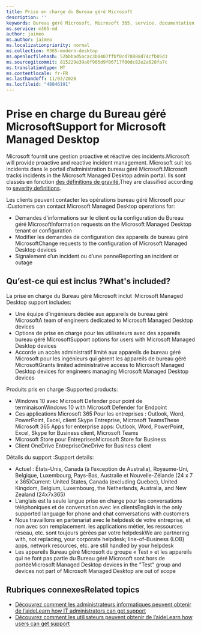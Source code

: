```yaml
---
title: Prise en charge du Bureau géré Microsoft
description: ''
keywords: Bureau géré Microsoft, Microsoft 365, service, documentation
ms.service: m365-md
author: jaimeo
ms.author: jaimeo
ms.localizationpriority: normal
ms.collection: M365-modern-desktop
ms.openlocfilehash: 52bbbad5acac3b0407ffbf0cd78888d74cfb05d3
ms.sourcegitcommit: 815229e39a0f905d9f06717f00dc82e2a028fa7c
ms.translationtype: MT
ms.contentlocale: fr-FR
ms.lasthandoff: 11/03/2020
ms.locfileid: "48846191"
---
```

# <a name="support-for-microsoft-managed-desktop"></a><span data-ttu-id="8f586-103">Prise en charge du Bureau géré Microsoft</span><span class="sxs-lookup"><span data-stu-id="8f586-103">Support for Microsoft Managed Desktop</span></span>

<span data-ttu-id="8f586-104">Microsoft fournit une gestion proactive et réactive des incidents.</span><span class="sxs-lookup"><span data-stu-id="8f586-104">Microsoft will provide proactive and reactive incident management.</span></span> <span data-ttu-id="8f586-105">Microsoft suit les incidents dans le portail d’administration bureau géré Microsoft.</span><span class="sxs-lookup"><span data-stu-id="8f586-105">Microsoft tracks incidents in the Microsoft Managed Desktop admin portal.</span></span> <span data-ttu-id="8f586-106">Ils sont classés en fonction [des définitions de gravité.](../working-with-managed-desktop/admin-support.md#sev)</span><span class="sxs-lookup"><span data-stu-id="8f586-106">They are classified according to [severity definitions](../working-with-managed-desktop/admin-support.md#sev).</span></span>

<span data-ttu-id="8f586-107">Les clients peuvent contacter les opérations bureau géré Microsoft pour :</span><span class="sxs-lookup"><span data-stu-id="8f586-107">Customers can contact Microsoft Managed Desktop operations for:</span></span>
- <span data-ttu-id="8f586-108">Demandes d’informations sur le client ou la configuration du Bureau géré Microsoft</span><span class="sxs-lookup"><span data-stu-id="8f586-108">Information requests on the Microsoft Managed Desktop tenant or configuration</span></span>
- <span data-ttu-id="8f586-109">Modifier les demandes de configuration des appareils de bureau géré Microsoft</span><span class="sxs-lookup"><span data-stu-id="8f586-109">Change requests to the configuration of Microsoft Managed Desktop devices</span></span>
- <span data-ttu-id="8f586-110">Signalement d’un incident ou d’une panne</span><span class="sxs-lookup"><span data-stu-id="8f586-110">Reporting an incident or outage</span></span>

## <a name="whats-included"></a><span data-ttu-id="8f586-111">Qu’est-ce qui est inclus ?</span><span class="sxs-lookup"><span data-stu-id="8f586-111">What's included?</span></span>

<span data-ttu-id="8f586-112">La prise en charge du Bureau géré Microsoft inclut :</span><span class="sxs-lookup"><span data-stu-id="8f586-112">Microsoft Managed Desktop support includes:</span></span>

- <span data-ttu-id="8f586-113">Une équipe d’ingénieurs dédiée aux appareils de bureau géré Microsoft</span><span class="sxs-lookup"><span data-stu-id="8f586-113">A team of engineers dedicated to Microsoft Managed Desktop devices</span></span>
- <span data-ttu-id="8f586-114">Options de prise en charge pour les utilisateurs avec des appareils bureau géré Microsoft</span><span class="sxs-lookup"><span data-stu-id="8f586-114">Support options for users with Microsoft Managed Desktop devices</span></span>
- <span data-ttu-id="8f586-115">Accorde un accès administratif limité aux appareils de bureau géré Microsoft pour les ingénieurs qui gèrent les appareils de bureau géré Microsoft</span><span class="sxs-lookup"><span data-stu-id="8f586-115">Grants limited administrative access to Microsoft Managed Desktop devices for engineers managing Microsoft Managed Desktop devices</span></span> 

<span data-ttu-id="8f586-116">Produits pris en charge :</span><span class="sxs-lookup"><span data-stu-id="8f586-116">Supported products:</span></span>

- <span data-ttu-id="8f586-117">Windows 10 avec Microsoft Defender pour point de terminaison</span><span class="sxs-lookup"><span data-stu-id="8f586-117">Windows 10 with Microsoft Defender for Endpoint</span></span>
- <span data-ttu-id="8f586-118">Ces applications Microsoft 365 Pour les entreprises : Outlook, Word, PowerPoint, Excel, client Skype Entreprise, Microsoft Teams</span><span class="sxs-lookup"><span data-stu-id="8f586-118">These Microsoft 365 Apps for enterprise apps: Outlook, Word, PowerPoint, Excel, Skype for Business client, Microsoft Teams</span></span> 
- <span data-ttu-id="8f586-119">Microsoft Store pour Entreprises</span><span class="sxs-lookup"><span data-stu-id="8f586-119">Microsoft Store for Business</span></span> 
- <span data-ttu-id="8f586-120">Client OneDrive Entreprise</span><span class="sxs-lookup"><span data-stu-id="8f586-120">OneDrive for Business client</span></span> 

<span data-ttu-id="8f586-121">Détails du support :</span><span class="sxs-lookup"><span data-stu-id="8f586-121">Support details:</span></span>

- <span data-ttu-id="8f586-122">Actuel : États-Unis, Canada (à l’exception de Australia), Royaume-Uni, Belgique, Luxembourg, Pays-Bas, Australie et Nouvelle-Zélande (24 x 7 x 365)</span><span class="sxs-lookup"><span data-stu-id="8f586-122">Current: United States, Canada (excluding Quebec), United Kingdom, Belgium, Luxembourg, the Netherlands, Australia, and New Zealand (24x7x365)</span></span> 
- <span data-ttu-id="8f586-123">L’anglais est la seule langue prise en charge pour les conversations téléphoniques et de conversation avec les clients</span><span class="sxs-lookup"><span data-stu-id="8f586-123">English is the only supported language for phone and chat conversations with customers</span></span> 
- <span data-ttu-id="8f586-124">Nous travaillons en partenariat avec le helpdesk de votre entreprise, et non avec son remplacement. les applications métier, les ressources réseau, etc. sont toujours gérées par votre helpdesk</span><span class="sxs-lookup"><span data-stu-id="8f586-124">We are partnering with, not replacing, your corporate helpdesk; line-of-Business (LOB) apps, network resources, etc. are still handled by your helpdesk</span></span> 
- <span data-ttu-id="8f586-125">Les appareils Bureau géré Microsoft du groupe « Test » et les appareils qui ne font pas partie du Bureau géré Microsoft sont hors de portée</span><span class="sxs-lookup"><span data-stu-id="8f586-125">Microsoft Managed Desktop devices in the "Test" group and devices not part of Microsoft Managed Desktop are out of scope</span></span> 


## <a name="related-topics"></a><span data-ttu-id="8f586-126">Rubriques connexes</span><span class="sxs-lookup"><span data-stu-id="8f586-126">Related topics</span></span>

- [<span data-ttu-id="8f586-127">Découvrez comment les administrateurs informatiques peuvent obtenir de l’aide</span><span class="sxs-lookup"><span data-stu-id="8f586-127">Learn how IT administrators can get support</span></span>](../working-with-managed-desktop/admin-support.md)
- [<span data-ttu-id="8f586-128">Découvrez comment les utilisateurs peuvent obtenir de l’aide</span><span class="sxs-lookup"><span data-stu-id="8f586-128">Learn how users can get support</span></span>](../working-with-managed-desktop/end-user-support.md)
